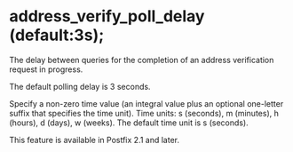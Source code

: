 # address_verify_poll_delay (default:3s); 


The delay between queries for the completion of an address
verification request in progress.



The default polling delay is 3 seconds.


 Specify a non-zero time value (an integral value plus an optional
one-letter suffix that specifies the time unit).  Time units: s
(seconds), m (minutes), h (hours), d (days), w (weeks).
The default time unit is s (seconds).  


This feature is available in Postfix 2.1 and later.



